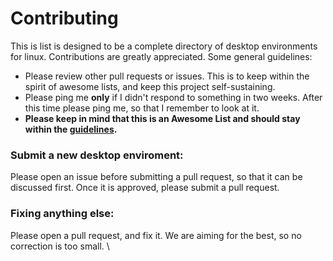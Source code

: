 # Contributing
This is list is designed to be a complete directory of desktop environments for linux. Contributions are greatly appreciated.
Some general guidelines:
* Please review other pull requests or issues. This is to keep within the spirit of awesome lists, and keep this project self-sustaining.
* Please ping me **only** if I didn't respond to something in two weeks. After this time please ping me, so that I remember to look at it.
* **Please keep in mind that this is an Awesome List and should stay within the [guidelines](https://github.com/sindresorhus/awesome/blob/56d5856a305f45ae25008ee3985ecdcddccde57e/pull_request_template.md).**
### Submit a new desktop enviroment:
Please open an issue before submitting a pull request, so that it can be discussed first. Once it is approved, please submit a pull request.
### Fixing anything else:
Please open a pull request, and fix it. We are aiming for the best, so no correction is too small. \
